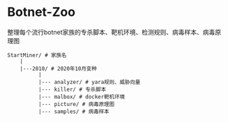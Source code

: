 # Botnet-Zoo
整理每个流行botnet家族的专杀脚本、靶机环境、检测规则、病毒样本、病毒原理图

```
StartMiner/ # 家族名
    |
    |---2010/ # 2020年10月变种
          |
          |--- analyzer/ # yara规则、威胁向量
          |--- killer/ # 专杀脚本
          |--- malbox/ # docker靶机环境
          |--- picture/ # 病毒原理图
          |--- samples/ # 病毒样本
```
